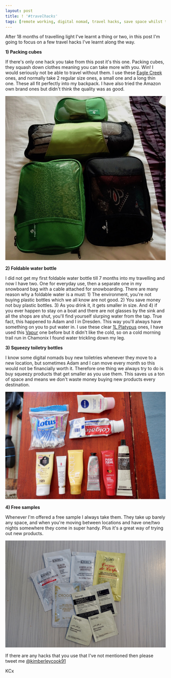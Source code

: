 ```yaml
---
layout: post
title: ! '#travelhacks'
tags: [remote working, digital nomad, travel hacks, save space whilst travelling, minimalist travelling ]
---
```


After 18 months of travelling light I've learnt a thing or two, in this post I'm going to focus on a few travel hacks I've learnt along the way.

**1) Packing cubes**

If there's only one hack you take from this post it's this one. Packing cubes, they squash down clothes meaning you can take more with you. Win! I would seriously not be able to travel without them. I use these [Eagle Creek](https://www.amazon.co.uk/Eagle-Creek-Pack-Cube-Black/dp/B00F9S85CS/ref=sr_1_1?ie=UTF8&qid=1509475368&sr=8-1&keywords=eagle+creek+packing+cube) ones, and normally take 2 regular size ones, a small one and a long thin one. These all fit perfectly into my backpack. I have also tried the Amazon own brand ones but didn't think the quality was as good.

![packing cubes](/images/travel-hacks/packing-cubes.jpg)

**2) Foldable water bottle**

I did not get my first foldable water bottle till 7 months into my travelling and now I have two. One for everyday use, then a separate one in my snowboard bag with a cable attached for snowboarding. There are many reason why a foldable water is a must: 1) The environment, you're not buying plastic bottles which we all know are not good. 2) You save money not buy plastic bottles. 3) As you drink it, it gets smaller in size. And 4) if you ever happen to stay on a boat and there are not glasses by the sink and all the shops are shut, you'll find yourself slurping water from the tap. True fact, this happened to Adam and I in Dresden. This way you'll always have something on you to put water in. I use these clear [1L Platypus](https://www.amazon.co.uk/Platypus-Soft-Push-Pull-Bottle-Waves/dp/B0198Q2090/ref=sr_1_1?ie=UTF8&qid=1509564920&sr=8-1&keywords=platypus%2Bwater%2Bbottle&th=1) ones, I have used this [Vapur](https://www.amazon.co.uk/Vapur-Element-Reusable-Water-Bottle/dp/B007UU6JI0/ref=sr_1_2?s=sports&ie=UTF8&qid=1509564963&sr=1-2&keywords=vapur+water+bottle) one before but it didn't like the cold, so on a cold morning trail run in Chamonix I found water trickling down my leg.

**3) Squeezy toiletry bottles**

I know some digital nomads buy new toiletries whenever they move to a new location, but sometimes Adam and I can move every month so this would not be financially worth it. Therefore one thing we always try to do is buy squeezy products that get smaller as you use them. This saves us a ton of space and means we don't waste money buying new products every destination.

![squeezy bottles](/images/travel-hacks/squeezy-bottles.jpg)

**4) Free samples**

Whenever I'm offered a free sample I always take them. They take up barely any space, and when you're moving between locations and have one/two nights somewhere they come in super handy. Plus it's a great way of trying out new products.

![free samples](/images/travel-hacks/samples.jpg)

If there are any hacks that you use that I've not mentioned then please tweet me [@kimberleycook91](https://twitter.com/kimberleycook91/)

KCx
